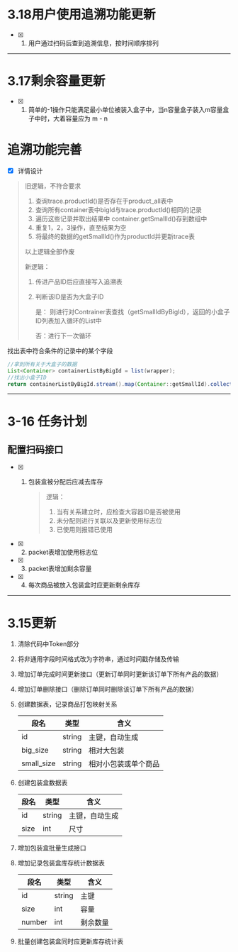 # 3.18用户使用追溯功能更新

- [x] 1. 用户通过扫码后查到追溯信息，按时间顺序排列


------

# 3.17剩余容量更新

- [x] 1. 简单的-1操作只能满足最小单位被装入盒子中，当n容量盒子装入m容量盒子中时，大着容量应为 m - n

# 追溯功能完善

- [x] 详情设计

> 旧逻辑，不符合要求
>
> 1. 查询trace.productId()是否存在于product_all表中
> 2. 查询所有container表中bigId与trace.productId()相同的记录
> 3. 遍历这些记录并取出结果中 container.getSmallId()存到数组中
> 4. 重复1，2，3操作，直至结果为空
> 5. 将最终的数据的getSmallId()作为productId并更新trace表
>
> 以上逻辑全部作废
>
> 新逻辑：
>
> 1. 传进产品ID后应直接写入追溯表
>
> 2. 判断该ID是否为大盒子ID
>
>    是： 则进行对Contrainer表查找（getSmallIdByBigId），返回的小盒子ID列表加入循环的List中
>
>    否：进行下一次循环

找出表中符合条件的记录中的某个字段

```java
//拿到所有关于大盒子的数据
List<Container> containerListByBigId = list(wrapper);
//找出小盒子ID
return containerListByBigId.stream().map(Container::getSmallId).collect(Collectors.toList());
```
------
# 3-16 任务计划

## 配置扫码接口

- [x] 1. 包装盒被分配后应减去库存

     > 逻辑：
     >
     > 1. 当有关系建立时，应检查大容器ID是否被使用
     > 2. 未分配则进行关联以及更新使用标志位
     > 3. 已使用则报错已使用
- [x] 2. packet表增加使用标志位
- [x] 3. packet表增加剩余容量
- [x] 4. 每次商品被放入包装盒时应更新剩余库存
------
# 3.15更新
1. 清除代码中Token部分

2. 将非通用字段时间格式改为字符串，通过时间戳存储及传输

3. 增加订单完成时间更新接口（更新订单同时更新该订单下所有产品的数据）

4. 增加订单删除接口（删除订单同时删除该订单下所有产品的数据）

5. 创建数据表，记录商品打包映射关系

   | 段名       | 类型   | 含义                 |
   | ---------- | ------ | -------------------- |
   | id         | string | 主键，自动生成       |
   | big_size   | string | 相对大包装           |
   | small_size | string | 相对小包装或单个商品 |

   

6. 创建包装盒数据表

   | 段名 | 类型   | 含义           |
   | ---- | ------ | -------------- |
   | id   | string | 主键，自动生成 |
   | size | int    | 尺寸           |

7. 增加包装盒批量生成接口

8. 增加记录包装盒库存统计数据表

   | 段名   | 类型   | 含义     |
   | ------ | ------ | -------- |
   | id     | string | 主键     |
   | size   | int    | 容量     |
   | number | int    | 剩余数量 |

   

9. 批量创建包装盒同时应更新库存统计表

